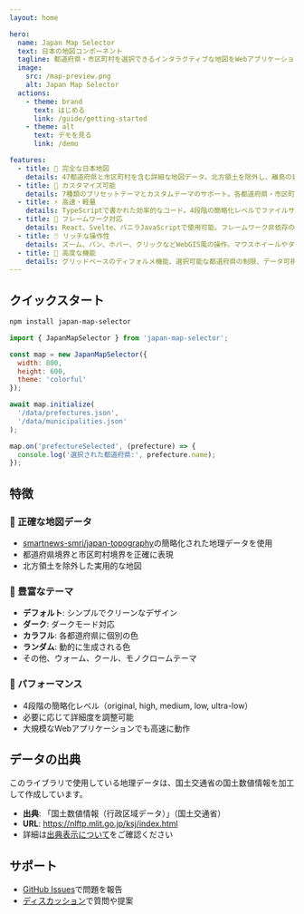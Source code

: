 ```yaml
---
layout: home

hero:
  name: Japan Map Selector
  text: 日本の地図コンポーネント
  tagline: 都道府県・市区町村を選択できるインタラクティブな地図をWebアプリケーションに簡単に追加
  image:
    src: /map-preview.png
    alt: Japan Map Selector
  actions:
    - theme: brand
      text: はじめる
      link: /guide/getting-started
    - theme: alt
      text: デモを見る
      link: /demo

features:
  - title: 🗾 完全な日本地図
    details: 47都道府県と市区町村を含む詳細な地図データ。北方領土を除外し、離島の表示切り替えも可能
  - title: 🎨 カスタマイズ可能
    details: 7種類のプリセットテーマとカスタムテーマのサポート。各都道府県・市区町村の色を個別に設定可能
  - title: ⚡ 高速・軽量
    details: TypeScriptで書かれた効率的なコード。4段階の簡略化レベルでファイルサイズを最適化
  - title: 🔧 フレームワーク対応
    details: React、Svelte、バニラJavaScriptで使用可能。フレームワーク非依存の設計
  - title: 🖱️ リッチな操作性
    details: ズーム、パン、ホバー、クリックなどWebGIS風の操作。マウスホイールやタッチ操作にも対応
  - title: 🎯 高度な機能
    details: グリッドベースのディフォルメ機能、選択可能な都道府県の制限、データ可視化への対応
---
```


## クイックスタート

```bash
npm install japan-map-selector
```

```javascript
import { JapanMapSelector } from 'japan-map-selector';

const map = new JapanMapSelector({
  width: 800,
  height: 600,
  theme: 'colorful'
});

await map.initialize(
  '/data/prefectures.json',
  '/data/municipalities.json'
);

map.on('prefectureSelected', (prefecture) => {
  console.log('選択された都道府県:', prefecture.name);
});
```

## 特徴

### 📍 正確な地図データ
- [smartnews-smri/japan-topography](https://github.com/smartnews-smri/japan-topography)の簡略化された地理データを使用
- 都道府県境界と市区町村境界を正確に表現
- 北方領土を除外した実用的な地図

### 🎨 豊富なテーマ
- **デフォルト**: シンプルでクリーンなデザイン
- **ダーク**: ダークモード対応
- **カラフル**: 各都道府県に個別の色
- **ランダム**: 動的に生成される色
- その他、ウォーム、クール、モノクロームテーマ

### 🚀 パフォーマンス
- 4段階の簡略化レベル（original, high, medium, low, ultra-low）
- 必要に応じて詳細度を調整可能
- 大規模なWebアプリケーションでも高速に動作

## データの出典

このライブラリで使用している地理データは、国土交通省の国土数値情報を加工して作成しています。

- **出典**: 「国土数値情報（行政区域データ）」（国土交通省）
- **URL**: https://nlftp.mlit.go.jp/ksj/index.html
- 詳細は[出典表示について](/guide/attribution)をご確認ください

## サポート

- [GitHub Issues](https://github.com/yourusername/japan-map-selector/issues)で問題を報告
- [ディスカッション](https://github.com/yourusername/japan-map-selector/discussions)で質問や提案